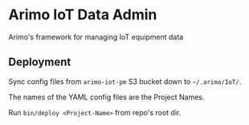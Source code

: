 # Arimo IoT Data Admin

Arimo's framework for managing IoT equipment data


## Deployment

Sync config files from `arimo-iot-pm` S3 bucket down to `~/.arimo/IoT/`.

The names of the YAML config files are the Project Names.

Run `bin/deploy <Project-Name>` from repo's root dir.

